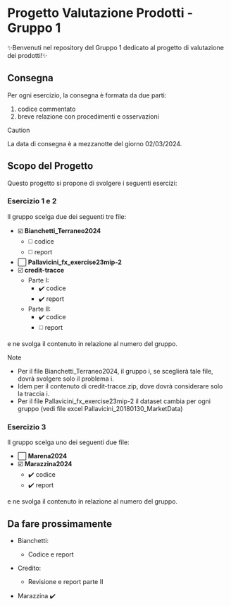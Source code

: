 # Progetto Valutazione Prodotti - Gruppo 1

✨Benvenuti nel repository del Gruppo 1 dedicato al progetto di valutazione dei prodotti!✨

## Consegna

Per ogni esercizio, la consegna è formata da due parti: 
1) codice commentato
2) breve relazione con procedimenti e osservazioni

> [!CAUTION]
> La data di consegna è a mezzanotte del giorno 02/03/2024.

## Scopo del Progetto

Questo progetto si propone di svolgere i seguenti esercizi: 

### Esercizio 1 e 2

Il gruppo scelga due dei seguenti tre file:

- ☑️ **Bianchetti_Terraneo2024**
  - ◻️ codice
  - ◻️ report 
- ⬜ **Pallavicini_fx_exercise23mip-2** 
- ☑️ **credit-tracce**
  - Parte I:
    - ✔️ codice
    - ✔️ report
  - Parte II:
    - ✔️ codice
    - ◻️ report

e ne svolga il contenuto in relazione al numero del gruppo.

> [!NOTE]
> - Per il file Bianchetti_Terraneo2024, il gruppo i, se sceglierà tale file, dovrà svolgere solo il problema i.
> - Idem per il contenuto di credit-tracce.zip, dove dovrà considerare solo la traccia i.
> - Per il file Pallavicini_fx_exercise23mip-2 il dataset cambia per ogni gruppo (vedi file excel Pallavicini_20180130_MarketData)

### Esercizio 3

Il gruppo scelga uno dei seguenti due file:

- ⬜ **Marena2024**
- ☑️ **Marazzina2024**
  - ✔️ codice
  - ✔️  report

e ne svolga il contenuto in relazione al numero del gruppo.

## Da fare prossimamente

- Bianchetti:
  - Codice e report

- Credito:
  - Revisione e report parte II 

- Marazzina ✔️
